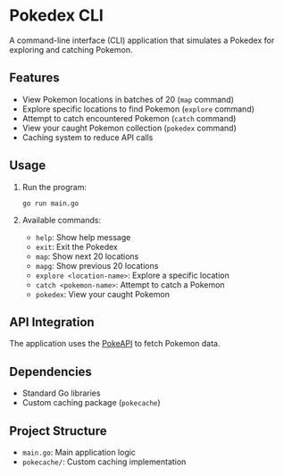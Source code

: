 # Pokedex CLI

A command-line interface (CLI) application that simulates a Pokedex for exploring and catching Pokemon.

## Features

- View Pokemon locations in batches of 20 (`map` command)
- Explore specific locations to find Pokemon (`explore` command)
- Attempt to catch encountered Pokemon (`catch` command)
- View your caught Pokemon collection (`pokedex` command)
- Caching system to reduce API calls

## Usage

1. Run the program:
   ```
   go run main.go
   ```

2. Available commands:
   - `help`: Show help message
   - `exit`: Exit the Pokedex
   - `map`: Show next 20 locations
   - `mapg`: Show previous 20 locations
   - `explore <location-name>`: Explore a specific location
   - `catch <pokemon-name>`: Attempt to catch a Pokemon
   - `pokedex`: View your caught Pokemon

## API Integration

The application uses the [PokeAPI](https://pokeapi.co/) to fetch Pokemon data.

## Dependencies

- Standard Go libraries
- Custom caching package (`pokecache`)

## Project Structure

- `main.go`: Main application logic
- `pokecache/`: Custom caching implementation